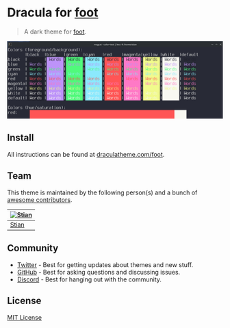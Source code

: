 # Dracula for [foot](https://codeberg.org/dnkl/foot)

> A dark theme for [foot](https://codeberg.org/dnkl/foot).

![Screenshot](./screenshot.png)

## Install

All instructions can be found at [draculatheme.com/foot](https://draculatheme.com/foot).

## Team

This theme is maintained by the following person(s) and a bunch of [awesome contributors](https://github.com/dracula/foot/graphs/contributors).

| [![Stian](https://github.com/syrofoam.png?size=100)](https://github.com/syrofoam) |
| --------------------------------------------------------------------------------- |
| [Stian](https://github.com/syrofoam)                                              |

## Community

- [Twitter](https://twitter.com/draculatheme) - Best for getting updates about themes and new stuff.
- [GitHub](https://github.com/dracula/dracula-theme/discussions) - Best for asking questions and discussing issues.
- [Discord](https://draculatheme.com/discord-invite) - Best for hanging out with the community.

## License

[MIT License](./LICENSE)
